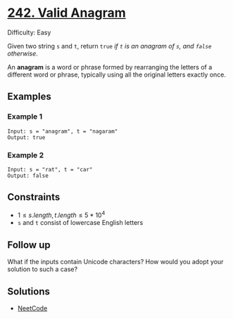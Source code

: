# [242. Valid Anagram](https://leetcode.com/problems/valid-anagram/description/)

Difficulty: Easy

Given two string `s` and `t`, return `true` *if `t` is an anagram of `s`, and `false` otherwise*.

An **anagram** is a word or phrase formed by rearranging the letters of a different word or phrase, typically using all the original letters exactly once.

## Examples

### Example 1

```text
Input: s = "anagram", t = "nagaram"
Output: true
```

### Example 2

```text
Input: s = "rat", t = "car"
Output: false
```

## Constraints

- $1 \leq s.length, t.length \leq 5 * 10^4$
- `s` and `t` consist of lowercase English letters

## Follow up

What if the inputs contain Unicode characters? How would you adopt your solution to such a case?

## Solutions

- [NeetCode](https://youtu.be/9UtInBqnCgA?si=fToC6Zr7nSPjIgK2)
